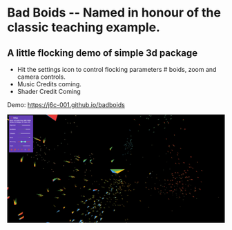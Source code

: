 # Bad Boids -- Named in honour of the classic teaching example.

## A little flocking demo  of  simple 3d package
* Hit the settings icon to control flocking parameters # boids, zoom and camera controls.
* Music Credits coming.
* Shader Credit Coming

Demo: https://j6c-001.github.io/badboids

![Screenshot](bb1.png)

